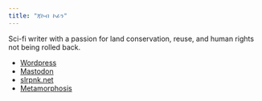 ```yaml
---
title: "ጃኮብ ኮፊን"
---
```


Sci-fi writer with a passion for land conservation, reuse, and human rights not being rolled back.

- [Wordpress](https://jacobcoffinwrites.wordpress.com/)
- [Mastodon](https://writing.exchange/@jacobcoffin)
- [slrpnk.net](https://movim.slrpnk.net/blog/jacobcoffinwrites%40slrpnk.net)
- [Metamorphosis](https://magazine.metaphorosis.com/story/2023/the-frozen-generation-jacob-coffin/)
